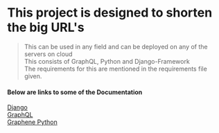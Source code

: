 # This project is designed to shorten the big URL's 

> This can be used in any field and can be deployed on any of the servers on cloud  <br/>
> This consists of GraphQL, Python and Django-Framework <br/>
> The requirements for this are mentioned in the requirements file given.

#### Below are links to some of the Documentation

[Django](https://docs.djangoproject.com/en/3.1/)  <br/>
[GraphQL](https://graphql.org/learn/)   <br/>
[Graphene Python](https://docs.graphene-python.org/projects/django/en/latest/)
